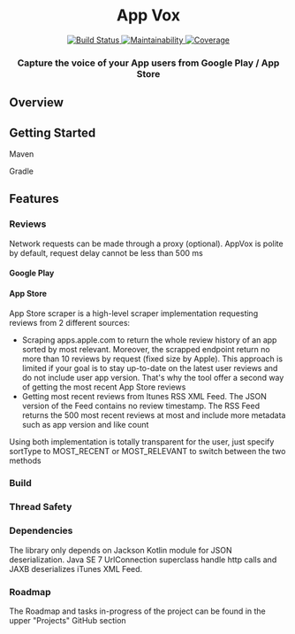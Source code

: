 <h1 align="center">
  App Vox
</h1>

<p align="center">
    <a href="https://travis-ci.com/fabiouu/AppVox">
        <img src="https://travis-ci.com/fabiouu/AppVox.svg?branch=master" alt="Build Status" />
    </a>
    <a href="https://codeclimate.com/github/fabiouu/AppVox/maintainability">
        <img src="https://api.codeclimate.com/v1/badges/6f0c3287d031b4f431ea/maintainability" alt="Maintainability" />
    </a>
    <a href="https://codecov.io/gh/fabiouu/AppVox">
        <img src="https://codecov.io/gh/fabiouu/AppVox/branch/master/graph/badge.svg?token=AVB2DO0H4J" alt="Coverage" />
    </a>
</p>

<h3 align="center">
  Capture the voice of your App users from Google Play / App Store
</h3>

## Overview

## Getting Started
Maven

Gradle


## Features
### Reviews
Network requests can be made through a proxy (optional).
AppVox is polite by default, request delay cannot be less than 500 ms

#### Google Play

#### App Store
App Store scraper is a high-level scraper implementation requesting reviews from 2 different sources:
- Scraping apps.apple.com to return the whole review history of an app sorted by most relevant.
Moreover, the scrapped endpoint return no more than 10 reviews by request (fixed size by Apple).
This approach is limited if your goal is to stay up-to-date on the latest user reviews and do not include user app version.
That's why the tool offer a second way of getting the most recent App Store reviews
- Getting most recent reviews from Itunes RSS XML Feed. The JSON version of the Feed contains no review timestamp.
The RSS Feed returns the 500 most recent reviews at most and include more metadata such as app version and like count

Using both implementation is totally transparent for the user, just specify sortType to MOST_RECENT or MOST_RELEVANT to switch between the two methods
 

### Build


### Thread Safety


### Dependencies
The library only depends on Jackson Kotlin module for JSON deserialization. Java SE 7 UrlConnection superclass handle http calls and JAXB deserializes iTunes XML Feed.

### Roadmap
The Roadmap and tasks in-progress of the project can be found in the upper "Projects" GitHub section
